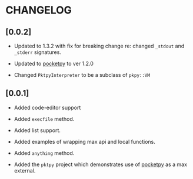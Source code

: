 # CHANGELOG


## [0.0.2]

- Updated to 1.3.2 with fix for breaking change re: changed `_stdout` and `_stderr` signatures.

- Updated to [pocketpy](https://github.com/blueloveTH/pocketpy) to ver 1.2.0

- Changed `PktpyInterpreter` to be a subclass of `pkpy::VM`



## [0.0.1]

- Added code-editor support

- Added `execfile` method.

- Added list support.

- Added examples of wrapping max api and local functions.

- Added `anything` method.

- Added the `pktpy` project which demonstrates use of [pocketpy](https://github.com/blueloveTH/pocketpy) as a max external.
